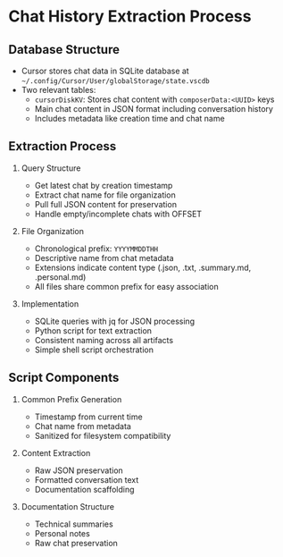 # Chat History Extraction Process

## Database Structure
- Cursor stores chat data in SQLite database at `~/.config/Cursor/User/globalStorage/state.vscdb`
- Two relevant tables:
  - `cursorDiskKV`: Stores chat content with `composerData:<UUID>` keys
  - Main chat content in JSON format including conversation history
  - Includes metadata like creation time and chat name

## Extraction Process
1. Query Structure
   - Get latest chat by creation timestamp
   - Extract chat name for file organization
   - Pull full JSON content for preservation
   - Handle empty/incomplete chats with OFFSET

2. File Organization
   - Chronological prefix: `YYYYMMDDTHH`
   - Descriptive name from chat metadata
   - Extensions indicate content type (.json, .txt, .summary.md, .personal.md)
   - All files share common prefix for easy association

3. Implementation
   - SQLite queries with jq for JSON processing
   - Python script for text extraction
   - Consistent naming across all artifacts
   - Simple shell script orchestration

## Script Components
1. Common Prefix Generation
   - Timestamp from current time
   - Chat name from metadata
   - Sanitized for filesystem compatibility

2. Content Extraction
   - Raw JSON preservation
   - Formatted conversation text
   - Documentation scaffolding

3. Documentation Structure
   - Technical summaries
   - Personal notes
   - Raw chat preservation

